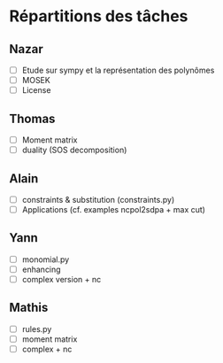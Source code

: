 # Répartitions des tâches

## Nazar

- [ ] Etude sur sympy et la représentation des polynômes
- [ ] MOSEK
- [ ] License

## Thomas

- [ ] Moment matrix
- [ ] duality (SOS decomposition)

## Alain

- [ ] constraints & substitution (constraints.py)
- [ ] Applications (cf. examples ncpol2sdpa + max cut)

## Yann

- [ ] monomial.py
- [ ] enhancing
- [ ] complex version + nc

## Mathis

- [ ] rules.py
- [ ] moment matrix
- [ ] complex + nc
